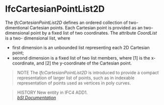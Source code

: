 IfcCartesianPointList2D
=======================
The _IfcCartesianPointList2D_ defines an ordered collection of two-dimentional
Cartesian points. Each Cartesian point is provided as an two-dimensional point
by a fixed list of two coordinates. The attribute _CoordList_ is a two-
dimensional list, where  
  
* first dimension is an unbounded list representing each 2D Cartesian point;  
* second dimension is a fixed list of two list members, where [1] is the x-coordinate, and [2] the y-coordinate of the Cartesian point.  
  
> NOTE  The _IfcCartesianPointList2D_ is introduced to provide a compact
> representation of larger list of points, such as in indexable representation
> of points used as vertices in poly curves.  
  
> HISTORY  New entity in IFC4 ADD1.  
[ _bSI
Documentation_](https://standards.buildingsmart.org/IFC/DEV/IFC4_2/FINAL/HTML/schema/ifcgeometricmodelresource/lexical/ifccartesianpointlist2d.htm)


